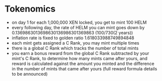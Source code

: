 # Tokenomics

* on day 1 for each 1,000,000 XEN locked, you get to mint 100 HELM
* every following day, the rate of HELM you can mint goes down by 0.1369863013698630136986301369863 (100/730(2 years))
* inflation rate is fixed to golden ratio 1.618033988749894848
* each mint gets assigned a C Rank, you may mint multiple times
* there is a global C Rank which tracks the number of total mints
* you earn a bonus reward from the global C Rank subtracted by your mint's C Rank, to determine how many mints came after yours, and reward is calculated against the amount you minted and the difference in the number of mints that came after yours (full reward formula details to be announced)
